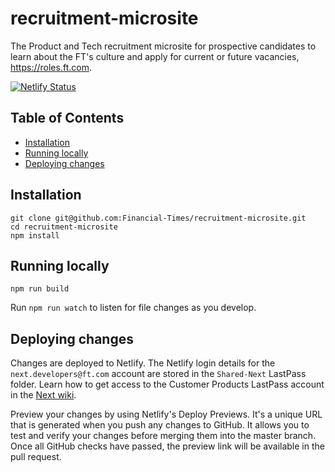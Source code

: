 # recruitment-microsite

The Product and Tech recruitment microsite for prospective candidates to learn about the FT's culture and apply for current or future vacancies, https://roles.ft.com.

[![Netlify Status](https://api.netlify.com/api/v1/badges/0ae3c086-2f05-41dc-8006-d88d5d8d3c62/deploy-status)](https://app.netlify.com/sites/laughing-poitras-5244cb/deploys)

## Table of Contents

* [Installation](#installation)
* [Running locally](#running-locally)
* [Deploying changes](#deploying-changes)

## Installation

```
git clone git@github.com:Financial-Times/recruitment-microsite.git
cd recruitment-microsite
npm install
```

## Running locally

```
npm run build
```

Run `npm run watch` to listen for file changes as you develop.

## Deploying changes

Changes are deployed to Netlify. The Netlify login details for the `next.developers@ft.com` account are stored in the `Shared-Next` LastPass folder. Learn how to get access to the Customer Products LastPass account in the [Next wiki](https://github.com/Financial-Times/next/wiki/Lastpass).

Preview your changes by using Netlify's Deploy Previews. It's a unique URL that is generated when you push any changes to GitHub. It allows you to test and verify your changes before merging them into the master branch. Once all GitHub checks have passed, the preview link will be available in the pull request.
